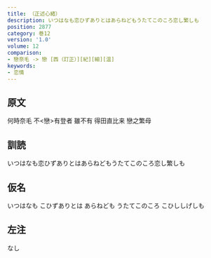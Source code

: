 ```yaml
---
title: （正述心緒）
description: いつはなも恋ひずありとはあらねどもうたてこのころ恋し繁しも
position: 2877
category: 巻12
version: '1.0'
volume: 12
comparison:
- 戀奈毛 -> 戀 [西（訂正）][紀][細][温]
keywords:
- 恋情
---
```


## 原文

何時奈毛 不<戀>有登者 雖不有 得田直比来 戀之繁母

## 訓読

いつはなも恋ひずありとはあらねどもうたてこのころ恋し繁しも

## 仮名

いつはなも こひずありとは あらねども うたてこのころ こひししげしも

## 左注

なし
